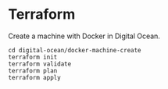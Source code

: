 
# Terraform

Create a machine with Docker in Digital Ocean.

```
cd digital-ocean/docker-machine-create 
terraform init
terraform validate
terraform plan
terraform apply
```
